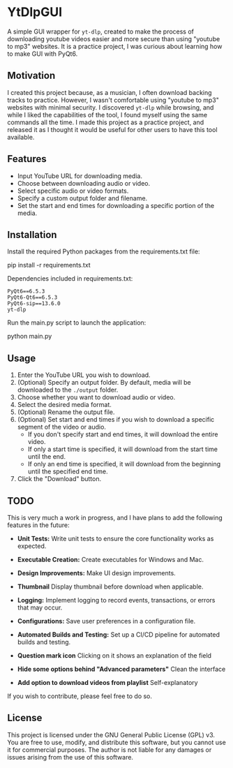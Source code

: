 # YtDlpGUI

A simple GUI wrapper for `yt-dlp`, created to make the process of downloading youtube videos easier and more secure than using "youtube to mp3" websites.
It is a practice project, I was curious about learning how to make GUI with PyQt6.

## Motivation

I created this project because, as a musician, I often download backing tracks to practice. However, I wasn't comfortable using "youtube to mp3" websites with minimal security. I discovered `yt-dlp` while browsing, and while I liked the capabilities of the tool, I found myself using the same commands all the time. I made this project as a practice project, and released it as I thought it would be useful for other users to have this tool available.

## Features

- Input YouTube URL for downloading media.
- Choose between downloading audio or video.
- Select specific audio or video formats.
- Specify a custom output folder and filename.
- Set the start and end times for downloading a specific portion of the media.

## Installation

Install the required Python packages from the requirements.txt file:

pip install -r requirements.txt

Dependencies included in requirements.txt:

    PyQt6==6.5.3
    PyQt6-Qt6==6.5.3
    PyQt6-sip==13.6.0
    yt-dlp

Run the main.py script to launch the application:

python main.py


## Usage

1. Enter the YouTube URL you wish to download.
2. (Optional) Specify an output folder. By default, media will be downloaded to the `./output` folder.
3. Choose whether you want to download audio or video.
4. Select the desired media format.
5. (Optional) Rename the output file.
6. (Optional) Set start and end times if you wish to download a specific segment of the video or audio. 
   - If you don't specify start and end times, it will download the entire video. 
   - If only a start time is specified, it will download from the start time until the end. 
   - If only an end time is specified, it will download from the beginning until the specified end time.
7. Click the "Download" button.


## TODO


This is very much a work in progress, and I have plans to add the following features in the future:

- **Unit Tests:**
Write unit tests to ensure the core functionality works as expected.

- **Executable Creation:**
Create executables for Windows and Mac.

- **Design Improvements:**
Make UI design improvements.

- **Thumbnail**
Display thumbnail before download when applicable.

- **Logging:**
Implement logging to record events, transactions, or errors that may occur.

- **Configurations:**
Save user preferences in a configuration file.

- **Automated Builds and Testing:**
Set up a CI/CD pipeline for automated builds and testing.

- **Question mark icon**
Clicking on it shows an explanation of the field

- **Hide some options behind "Advanced parameters"**
Clean the interface

- **Add option to download videos from playlist**
Self-explanatory

If you wish to contribute, please feel free to do so.

## License

This project is licensed under the GNU General Public License (GPL) v3. 
You are free to use, modify, and distribute this software, but you cannot use it for commercial purposes. 
The author is not liable for any damages or issues arising from the use of this software.

